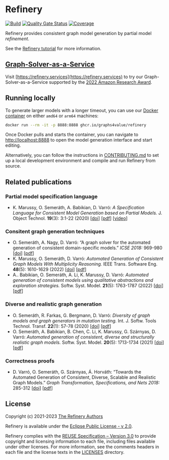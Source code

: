 <!--
  SPDX-FileCopyrightText: 2021-2023 The Refinery Authors <https://refinery.tools/>

  SPDX-License-Identifier: EPL-2.0
-->

# Refinery

[![Build](https://github.com/graphs4value/refinery/actions/workflows/build.yml/badge.svg)](https://github.com/graphs4value/refinery/actions/workflows/build.yml) [![Quality Gate Status](https://sonarcloud.io/api/project_badges/measure?project=graphs4value_refinery&metric=alert_status)](https://sonarcloud.io/dashboard?id=graphs4value_refinery) [![Coverage](https://sonarcloud.io/api/project_badges/measure?project=graphs4value_refinery&metric=coverage)](https://sonarcloud.io/dashboard?id=graphs4value_refinery)

Refinery provides consistent graph model generation by partial model _refinement_.

See the [Refinery tutorial](https://github.com/graphs4value/refinery-tutorials/tree/main/filesystem) for more information.

## [Graph-Solver-as-a-Service](https://refinery.services)

Visit [https://refinery.services](https://refinery.services) to try our Graph-Solver-as-a-Service supported by the [2022 Amazon Research Award](https://www.amazon.science/research-awards/recipients/daniel-varro-fall-2021).

## Running locally

To generate larger models with a longer timeout, you can use our [Docker container](https://github.com/graphs4value/refinery/pkgs/container/refinery) on either `amd64` or `arm64` machines:

```sh
docker run --rm -it -p 8888:8888 ghcr.io/graphs4value/refinery
```

Once Docker pulls and starts the container, you can navigate to [http://localhost:8888](http://localhost:8888) to open the model generation interface and start editing.

Alternatively, you can follow the instructions in [CONTRIBUTING.md](CONTRIBUTING.md) to set up a local development environment and compile and run Refinery from source.

## Related publications

### Partial model specification language

* K. Marussy, O. Semeráth, A. Babikian, D. Varró: _A Specification Language for Consistent Model Generation based on Partial Models._
J. Object Technol. **19**(3): 3:1-22 (2020) [[doi](https://doi.org/10.5381/jot.2020.19.3.a12)] [[pdf](https://www.jot.fm/issues/issue_2020_03/article12.pdf)] [[video](https://www.youtube.com/watch?v=ggTbv_s5t2A)]

### Consitent graph generation techniques

* O. Semeráth, A. Nagy, D. Varró: &ldquo;A graph solver for the automated generation of consistent domain-specific models.&rdquo; _ICSE 2018:_ 969-980 [[doi](https://doi.org/10.1145/3180155.3180186)] [[pdf](https://dl.acm.org/doi/pdf/10.1145/3180155.3180186)]
* K. Marussy, O. Semeráth, D. Varró: _Automated Generation of Consistent Graph Models With Multiplicity Reasoning._ IEEE Trans. Software Eng. **48**(5): 1610-1629 (2022) [[doi](https://doi.org/10.1109/TSE.2020.3025732)] [[pdf](https://ieeexplore.ieee.org/stamp/stamp.jsp?tp=&arnumber=9201551)]
* A.. Babikian, O. Semeráth, A. Li, K. Marussy, D. Varró: _Automated generation of consistent models using qualitative abstractions and exploration strategies._ Softw. Syst. Model. **21**(5): 1763-1787 (2022) [[doi](https://doi.org/10.1007/s10270-021-00918-6)] [[pdf](https://link.springer.com/content/pdf/10.1007/s10270-021-00918-6.pdf?pdf=button)]

### Diverse and realistic graph generation

* O. Semeráth, R. Farkas, G. Bergmann, D. Varró: _Diversity of graph models and graph generators in mutation testing._ Int. J. Softw. Tools Technol. Transf. **22**(1): 57-78 (2020) [[doi](https://doi.org/10.1007/s10009-019-00530-6)] [[pdf](https://link.springer.com/content/pdf/10.1007/s10009-019-00530-6.pdf?pdf=button)]
* O. Semeráth, A. Babikian, B. Chen, C. Li, K. Marussy, G. Szárnyas, D. Varró: _Automated generation of consistent, diverse and structurally realistic graph models._ Softw. Syst. Model. **20**(5): 1713-1734 (2021) [[doi](https://doi.org/10.1007/s10270-021-00884-z)] [[pdf](https://link.springer.com/content/pdf/10.1007/s10270-021-00884-z.pdf?pdf=button)]

### Correctness proofs

* D. Varró, O. Semeráth, G. Szárnyas, Á. Horváth: &ldquo;Towards the Automated Generation of Consistent, Diverse, Scalable and Realistic Graph Models.&rdquo; _Graph Transformation, Specifications, and Nets 2018:_ 285-312 [[doi](https://doi.org/10.1007/978-3-319-75396-6_16)] [[pdf](https://inf.mit.bme.hu/sites/default/files/publications/fmhe-model-generation.pdf)]

## License

Copyright (c) 2021-2023 [The Refinery Authors](CONTRIBUTORS.md)

Refinery is available under the [Eclipse Public License - v 2.0](https://www.eclipse.org/legal/epl-2.0/).

Refinery complies with the [REUSE Specification – Version 3.0](https://reuse.software/) to provide copyright and licensing information to each file, including files available under other licenses.
For more information, see the comments headers in each file and the license texts in the [LICENSES](LICENSES/) directory.
